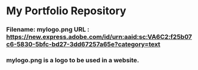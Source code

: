 # My Portfolio Repository
### Filename: mylogo.png URL : https://new.express.adobe.com/id/urn:aaid:sc:VA6C2:f25b07c6-5830-5bfc-bd27-3dd67257a65e?category=text
### mylogo.png is a logo to be used in a website. 

